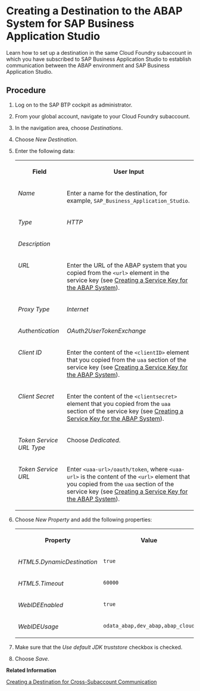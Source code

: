 <!-- loioe597948462fe45c98c10269bbe3603d6 -->

# Creating a Destination to the ABAP System for SAP Business Application Studio

Learn how to set up a destination in the same Cloud Foundry subaccount in which you have subscribed to SAP Business Application Studio to establish communication between the ABAP environment and SAP Business Application Studio.



<a name="loioe597948462fe45c98c10269bbe3603d6__steps_fn5_mv2_mmb"/>

## Procedure

1.  Log on to the SAP BTP cockpit as administrator.

2.  From your global account, navigate to your Cloud Foundry subaccount.

3.  In the navigation area, choose *Destinations*.

4.  Choose *New Destination*.

5.  Enter the following data:


    <table>
    <tr>
    <th valign="top">

    Field
    
    </th>
    <th valign="top">

    User Input
    
    </th>
    </tr>
    <tr>
    <td valign="top">
    
    *Name*
    
    </td>
    <td valign="top">
    
    Enter a name for the destination, for example, `SAP_Business_Application_Studio`.
    
    </td>
    </tr>
    <tr>
    <td valign="top">
    
    *Type* 
    
    </td>
    <td valign="top">
    
    *HTTP* 
    
    </td>
    </tr>
    <tr>
    <td valign="top">
    
    *Description*
    
    </td>
    <td valign="top">
    
     
    
    </td>
    </tr>
    <tr>
    <td valign="top">
    
    *URL*
    
    </td>
    <td valign="top">
    
    Enter the URL of the ABAP system that you copied from the `<url>` element in the service key \(see [Creating a Service Key for the ABAP System](creating-a-service-key-for-the-abap-system-7af8259.md)\).
    
    </td>
    </tr>
    <tr>
    <td valign="top">
    
    *Proxy Type*
    
    </td>
    <td valign="top">
    
    *Internet*
    
    </td>
    </tr>
    <tr>
    <td valign="top">
    
    *Authentication*
    
    </td>
    <td valign="top">
    
    *OAuth2UserTokenExchange​*
    
    </td>
    </tr>
    <tr>
    <td valign="top">
    
    *Client ID*
    
    </td>
    <td valign="top">
    
    Enter the content of the `<clientID>` element that you copied from the `uaa` section of the service key \(see [Creating a Service Key for the ABAP System](creating-a-service-key-for-the-abap-system-7af8259.md)\).
    
    </td>
    </tr>
    <tr>
    <td valign="top">
    
    *Client Secret*
    
    </td>
    <td valign="top">
    
    Enter the content of the `<clientsecret>` element that you copied from the `uaa` section of the service key \(see [Creating a Service Key for the ABAP System](creating-a-service-key-for-the-abap-system-7af8259.md)\).
    
    </td>
    </tr>
    <tr>
    <td valign="top">
    
    *Token Service URL Type*
    
    </td>
    <td valign="top">
    
    Choose *Dedicated*.
    
    </td>
    </tr>
    <tr>
    <td valign="top">
    
    *Token Service URL*
    
    </td>
    <td valign="top">
    
    Enter `<uaa-url>/oauth/token`, where `<uaa-url>` is the content of the `<url>` element that you copied from the `uaa` section of the service key \(see [Creating a Service Key for the ABAP System](creating-a-service-key-for-the-abap-system-7af8259.md)\).
    
    </td>
    </tr>
    </table>
    
6.  Choose *New Property* and add the following properties:


    <table>
    <tr>
    <th valign="top">

    Property
    
    </th>
    <th valign="top">

    Value
    
    </th>
    </tr>
    <tr>
    <td valign="top">
    
    *HTML5.DynamicDestination*
    
    </td>
    <td valign="top">
    
    `true`
    
    </td>
    </tr>
    <tr>
    <td valign="top">
    
    *HTML5.Timeout*​
    
    </td>
    <td valign="top">
    
    `60000`
    
    </td>
    </tr>
    <tr>
    <td valign="top">
    
    *WebIDEEnabled*
    
    </td>
    <td valign="top">
    
    `true`
    
    </td>
    </tr>
    <tr>
    <td valign="top">
    
    *WebIDEUsage*
    
    </td>
    <td valign="top">
    
    `odata_abap,dev_abap,abap_cloud`
    
    </td>
    </tr>
    </table>
    
7.  Make sure that the *Use default JDK truststore* checkbox is checked.

8.  Choose *Save*.


**Related Information**  


[Creating a Destination for Cross-Subaccount Communication](creating-a-destination-for-cross-subaccount-communication-7d58eba.md "Learn how to create a destination with SAML assertion authentication to establish communication between an ABAP environment system and SAP Business Application Studio when they are set up in different subaccounts.")

